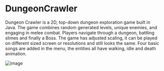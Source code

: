 # DungeonCrawler
Dungeon Crawler is a 2D, top-down dungeon exploration game built in Java.
The game combines random generated levels, unique enemies, and engaging in melee combat.
Players navigate through a dungeon, battling slimes and finally a Boss.
The game has adjusted scaling, it can be played on different sized screen or resolutions and still looks the same.
Four basic songs are added in the menu, the entities all have walking, idle and death animation.

![image](https://github.com/user-attachments/assets/c2604485-42c4-4b7c-b8b4-71b267c70ebd)
